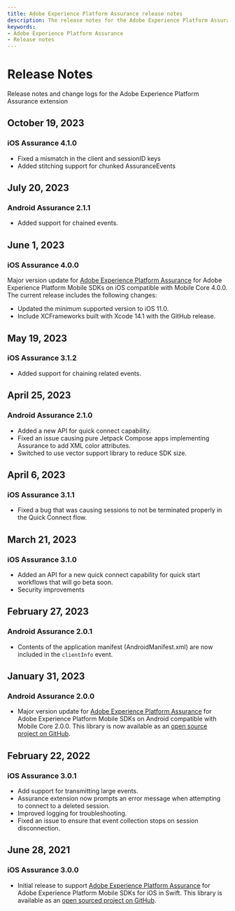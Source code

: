```yaml
---
title: Adobe Experience Platform Assurance release notes
description: The release notes for the Adobe Experience Platform Assurance mobile extension.
keywords:
- Adobe Experience Platform Assurance
- Release notes
---
```


# Release Notes

Release notes and change logs for the Adobe Experience Platform Assurance extension

## October 19, 2023

### iOS Assurance 4.1.0

* Fixed a mismatch in the client and sessionID keys
* Added stitching support for chunked AssuranceEvents

## July 20, 2023

### Android Assurance 2.1.1

* Added support for chained events.

## June 1, 2023

### iOS Assurance 4.0.0

Major version update for [Adobe Experience Platform Assurance](./index.md) for Adobe Experience Platform Mobile SDKs on iOS compatible with Mobile Core 4.0.0. The current release includes the following changes:

* Updated the minimum supported version to iOS 11.0.
* Include XCFrameworks built with Xcode 14.1 with the GitHub release.

## May 19, 2023

### iOS Assurance 3.1.2

* Added support for chaining related events.

## April 25, 2023

### Android Assurance 2.1.0

* Added a new API for quick connect capability.
* Fixed an issue causing pure Jetpack Compose apps implementing Assurance to add XML color attributes.
* Switched to use vector support library to reduce SDK size.

## April 6, 2023

### iOS Assurance 3.1.1

* Fixed a bug that was causing sessions to not be terminated properly in the Quick Connect flow.

## March 21, 2023

### iOS Assurance 3.1.0

* Added an API for a new quick connect capability for quick start workflows that will go beta soon.
* Security improvements

## February 27, 2023

### Android Assurance 2.0.1

* Contents of the application manifest (AndroidManifest.xml) are now included in the `clientInfo` event.

## January 31, 2023

### Android Assurance 2.0.0

* Major version update for [Adobe Experience Platform Assurance](./index.md) for Adobe Experience Platform Mobile SDKs on Android compatible with Mobile Core 2.0.0. This library is now available as an [open source project on GitHub](https://github.com/adobe/aepsdk-assurance-android).

## February 22, 2022

### iOS Assurance 3.0.1

* Add support for transmitting large events.
* Assurance extension now prompts an error message when attempting to connect to a deleted session.
* Improved logging for troubleshooting.
* Fixed an issue to ensure that event collection stops on session disconnection.

## June 28, 2021

### iOS Assurance 3.0.0

* Initial release to support [Adobe Experience Platform Assurance](./index.md) for Adobe Experience Platform Mobile SDKs for iOS in Swift. This library is available as an [open sourced project on GitHub](https://github.com/adobe/aepsdk-assurance-ios).
